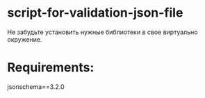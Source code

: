 # script-for-validation-json-file

Не забудьте установить нужные библиотеки в свое виртуально окружение.

# Requirements:
jsonschema==3.2.0
